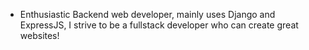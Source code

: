 - Enthusiastic Backend web developer, mainly uses Django and ExpressJS, I strive to be a fullstack developer who can create great websites!

<!---
Manal-Bouriba/Manal-Bouriba is a ✨ special ✨ repository because its `README.md` (this file) appears on your GitHub profile.
You can click the Preview link to take a look at your changes.
--->
